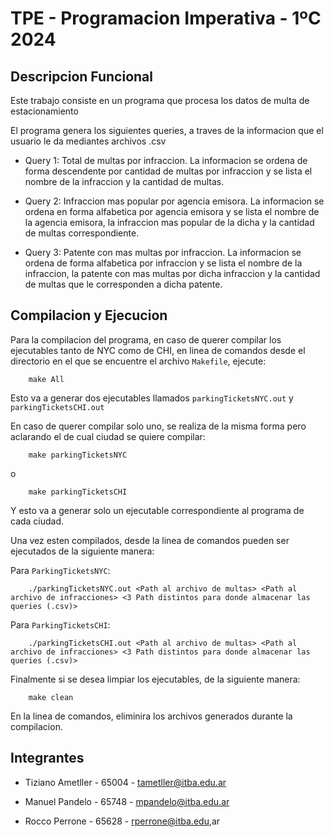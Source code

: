 # TPE - Programacion Imperativa - 1ºC 2024

## Descripcion Funcional

Este trabajo consiste en un programa que procesa los datos de multa de estacionamiento

El programa genera los siguientes queries, a traves de la informacion que el usuario le da mediantes archivos .csv

- Query 1: Total de multas por infraccion. La informacion se ordena de forma descendente por cantidad de multas por infraccion y se lista el nombre de la infraccion y la cantidad de multas.

- Query 2: Infraccion mas popular por agencia emisora. La informacion se ordena en forma alfabetica por agencia emisora y se lista el nombre de la agencia emisora, la infraccion mas popular de la dicha y la cantidad de multas correspondiente.

- Query 3: Patente con mas multas por infraccion. La informacion se ordena de forma alfabetica por infraccion y se lista el nombre de la infraccion, la patente con mas multas por dicha infraccion y la cantidad de multas que le corresponden a dicha patente.

## Compilacion y Ejecucion

Para la compilacion del programa, en caso de querer compilar los ejecutables tanto de NYC como de CHI, en linea de comandos desde el directorio en el que se encuentre el archivo `Makefile`, ejecute: 

```
    make All
```
Esto va a generar dos ejecutables llamados `parkingTicketsNYC.out` y `parkingTicketsCHI.out`

En caso de querer compilar solo uno, se realiza de la misma forma pero aclarando el de cual ciudad se quiere compilar:

```
    make parkingTicketsNYC
```
o

```
    make parkingTicketsCHI
```

Y esto va a generar solo un ejecutable correspondiente al programa de cada ciudad.

Una vez esten compilados, desde la linea de comandos pueden ser ejecutados de la siguiente manera:

Para `ParkingTicketsNYC`:

```
    ./parkingTicketsNYC.out <Path al archivo de multas> <Path al archivo de infracciones> <3 Path distintos para donde almacenar las queries (.csv)>
```

Para `ParkingTicketsCHI`:

```
    ./parkingTicketsCHI.out <Path al archivo de multas> <Path al archivo de infracciones> <3 Path distintos para donde almacenar las queries (.csv)>
```

Finalmente si se desea limpiar los ejecutables, de la siguiente manera:

```
    make clean
```

En la linea de comandos, eliminira los archivos generados durante la compilacion.

## Integrantes 

- Tiziano Ametller - 65004 - tametller@itba.edu.ar

- Manuel Pandelo - 65748 - mpandelo@itba.edu.ar

- Rocco Perrone - 65628 - rperrone@itba.edu,ar